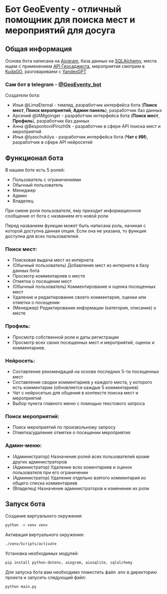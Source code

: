 # Бот GeoEventy - отличный помощник для поиска мест и мероприятий для досуга

## Общая информация
Основа бота написана на [Aiogram](https://aiogram.dev/), база данных на [SQLAlchemy](https://www.sqlalchemy.org/), места ищем с применением [API Геосаджеста](https://yandex.ru/maps-api/docs/suggest-api/index.html), мероприятия смотрим в [KudaGO](https://docs.kudago.com/api/), разговариваем с [YandexGPT](https://yandex.cloud/ru/services/yandexgpt)

### Сам бот в telegram - [@GeoEventy_bot](https://t.me/GeoEventy_bot)

Создатели бота:
- Илья @LimaEternal - тимлид, разработчик интерфейса бота (**Поиск мест**, **Поиск мероприятий**, **Админ панель**), разработчик баз данных
- Арсений @IAMgoinger -  разработчик интерфейса бота (**Поиск мест**, **Профиль**), разработчик баз данных
- Анна @BespontoviiPirozh0k  - разработчик в сфере API поиска мест и мероприятий
- Илья @lyaschukilya - разработчик интерфейса бота (**Чат с ИИ**), разработчик в сфере API нейросетей


## Функционал бота
В нашем боте есть 5 ролей:
- Пользователь с ограничениями
- Обычный пользователь
- Менеджер
- Админ
- Владелец

При смене роли пользователя, ему приходит информационное сообщение от бота с названием его новой роли

Перед названием функции может быть написана роль, начиная с которой доступна данная опция. Если она не указана, то функция доступна для всех пользователей.

### Поиск мест:
- Поисковая выдача мест из интернета
- (Обычный пользователь) Добавление мест из интернета в базу данных бота
- Просмотр комментариев о месте
- Отметка о посещении мест
- (Обычный пользователь) Комментирование и оценка посещенных мест
- Удаление и редактирование своего комментария, оценки или отметки о посещении
- (Менеджер) Редактирование информации (категория, описание) о месте

### Профиль:
- Просмотр собственной роли и даты регистрации
- Просмотр всех своих посещенных мест и мероприятий, оценок и комментариев.

### Нейросеть:
- Составление рекомендаций на основе последних 5-ти посещенных мест
- Составление сводки комментариев у каждого места, у которого есть комментарии (обновляется каждые 5 комментариев)
- Чат с нейросетью для общения в контексте поиска мест и мероприятий
- Выбор пункта главного меню с помощью текстового запроса

### Поиск мероприятий:
- Поиск мероприятий по произвольному запросу
- Отметка/удаление отметки о посещении мероприятия

### Админ-меню:
- (Администратор) Назначение ролей всех пользователей кроме других администраторов
- (Администратор) Удаление всех коментариев и оценок пользователя при его ограничении
- (Администратор) Удаление отдельно взятого комментария из общего списка комментариев
- (Владелец) Назначение администраторов и изменение их роли 


## Запуск бота
Создание виртуального окружения:
```bash
python -m venv venv
```
Активация виртуального окружения:
```bash
./venv/Scripts/activate
```
Установка необходимых модулей:
```bash
pip install python-dotenv, aiogram, aiosqlite, sqlalchemy
```
Для запуска бота вам необходимо поместить файл .env в директорию проекта и запусить следующий файл: 
```bash
python main.py
```



